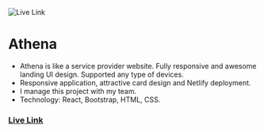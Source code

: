 ![Live Link](https://github.com/masud309060/Athena/blob/main/src/images/Illustration/Group%2086.png?raw=true) 

# Athena 
* Athena is like a service provider website. Fully responsive and awesome landing UI design. 
Supported any type of devices. 
* Responsive application, attractive card design and Netlify deployment. 
* I manage this project with my team. 
* Technology: React, Bootstrap, HTML, CSS. 

### [Live Link](https://athena-website-design-rsm.netlify.app/) 

